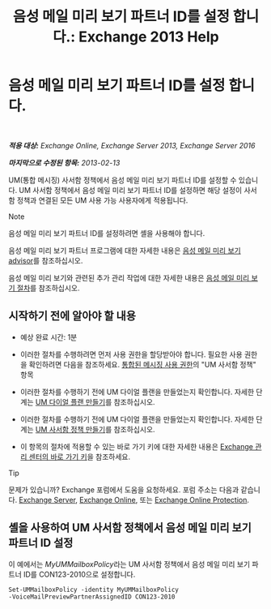 ﻿---
title: '음성 메일 미리 보기 파트너 ID를 설정 합니다.: Exchange 2013 Help'
TOCTitle: 음성 메일 미리 보기 파트너 ID를 설정 합니다.
ms:assetid: ab98c320-9952-47a7-b141-ddfc2c0ad419
ms:mtpsurl: https://technet.microsoft.com/ko-kr/library/Ff630924(v=EXCHG.150)
ms:contentKeyID: 51407729
ms.date: 05/22/2018
mtps_version: v=EXCHG.150
ms.translationtype: MT
---

# 음성 메일 미리 보기 파트너 ID를 설정 합니다.

 

_**적용 대상:** Exchange Online, Exchange Server 2013, Exchange Server 2016_

_**마지막으로 수정된 항목:** 2013-02-13_

UM(통합 메시징) 사서함 정책에서 음성 메일 미리 보기 파트너 ID를 설정할 수 있습니다. UM 사서함 정책에서 음성 메일 미리 보기 파트너 ID를 설정하면 해당 설정이 사서함 정책과 연결된 모든 UM 사용 가능 사용자에게 적용됩니다.


> [!NOTE]
> 음성 메일 미리 보기 파트너 ID를 설정하려면 셸을 사용해야 합니다.



음성 메일 미리 보기 파트너 프로그램에 대한 자세한 내용은 [음성 메일 미리 보기 advisor](voice-mail-preview-advisor-exchange-2013-help.md)를 참조하십시오.

음성 메일 미리 보기와 관련된 추가 관리 작업에 대한 자세한 내용은 [음성 메일 미리 보기 절차](voice-mail-preview-procedures-exchange-2013-help.md)를 참조하십시오.

## 시작하기 전에 알아야 할 내용

  - 예상 완료 시간: 1분

  - 이러한 절차를 수행하려면 먼저 사용 권한을 할당받아야 합니다. 필요한 사용 권한을 확인하려면 다음을 참조하세요. [통합된 메시징 사용 권한](unified-messaging-permissions-exchange-2013-help.md)의 "UM 사서함 정책" 항목

  - 이러한 절차를 수행하기 전에 UM 다이얼 플랜을 만들었는지 확인합니다. 자세한 단계는 [UM 다이얼 플랜 만들기](create-a-um-dial-plan-exchange-2013-help.md)를 참조하십시오.

  - 이러한 절차를 수행하기 전에 UM 다이얼 플랜을 만들었는지 확인합니다. 자세한 단계는 [UM 사서함 정책 만들기](create-a-um-mailbox-policy-exchange-2013-help.md)를 참조하십시오.

  - 이 항목의 절차에 적용할 수 있는 바로 가기 키에 대한 자세한 내용은 [Exchange 관리 센터의 바로 가기 키](keyboard-shortcuts-in-the-exchange-admin-center-exchange-online-protection-help.md)을 참조하세요.


> [!TIP]
> 문제가 있습니까? Exchange 포럼에서 도움을 요청하세요. 포럼 주소는 다음과 같습니다. <A href="https://go.microsoft.com/fwlink/p/?linkid=60612">Exchange Server</A>, <A href="https://go.microsoft.com/fwlink/p/?linkid=267542">Exchange Online</A>, 또는 <A href="https://go.microsoft.com/fwlink/p/?linkid=285351">Exchange Online Protection</A>.



## 셸을 사용하여 UM 사서함 정책에서 음성 메일 미리 보기 파트너 ID 설정

이 예에서는 *MyUMMailboxPolicy*라는 UM 사서함 정책에서 음성 메일 미리 보기 파트너 ID를 CON123-2010으로 설정합니다.

    Set-UMMailboxPolicy -identity MyUMMailboxPolicy 
    -VoiceMailPreviewPartnerAssignedID CON123-2010

